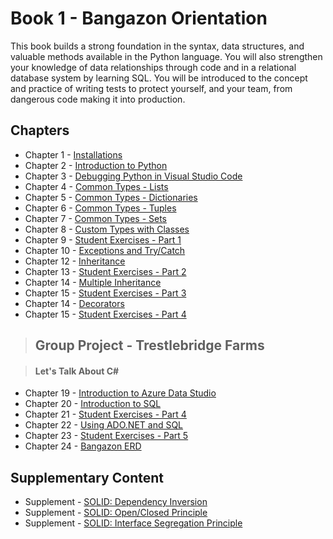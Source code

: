 # Book 1 - Bangazon Orientation

This book builds a strong foundation in the syntax, data structures, and valuable methods available in the Python language. You will also strengthen your knowledge of data relationships through code and in a relational database system by learning SQL. You will be introduced to the concept and practice of writing tests to protect yourself, and your team, from dangerous code making it into production.

## Chapters

* Chapter 1 - [Installations](./chapters/INSTALLATIONS.md)
* Chapter 2 - [Introduction to Python](./chapters/PYTHON_INTRO.md)
* Chapter 3 - [Debugging Python in Visual Studio Code](./chapters/DEBUGGING_PYTHON.md)
* Chapter 4 - [Common Types - Lists](./chapters/DATA_STRUCTURES_LIST.md)
* Chapter 5 - [Common Types - Dictionaries](./chapters/DATA_STRUCTURES_DICTIONARY.md)
* Chapter 6 - [Common Types - Tuples](./chapters/DATA_STRUCTURES_TUPLE.md)
* Chapter 7 - [Common Types - Sets](./chapters/DATA_STRUCTURES_SET.md)
* Chapter 8 - [Custom Types with Classes](./chapters/CLASSES_INTRO.md)
* Chapter 9 - [Student Exercises - Part 1](./chapters/STUDENT_EXERCISES_TYPES.md)
* Chapter 10 - [Exceptions and Try/Catch](./chapters/TRY_CATCH_INTRO.md)
* Chapter 12 - [Inheritance](./chapters/INHERITANCE_INTRO.md)
* Chapter 13 - [Student Exercises - Part 2](./chapters/STUDENT_EXERCISES_INHERITANCE.md)
* Chapter 14 - [Multiple Inheritance](./chapters/INHERITANCE_INTRO.md)
* Chapter 15 - [Student Exercises - Part 3](./chapters/STUDENT_EXERCISES_INHERITANCE.md)
* Chapter 14 - [Decorators](./chapters/DECORATORS_INTRO.md)
* Chapter 15 - [Student Exercises - Part 4](./chapters/STUDENT_EXERCISES_DECORATORS.md)

> ## __Group Project__ - Trestlebridge Farms

> #### Let's Talk About C#

* Chapter 19 - [Introduction to Azure Data Studio](./chapters/AZURE_DATA_STUDIO_INTRO.md)
* Chapter 20 - [Introduction to SQL](./chapters/SQL_INTRO.md)
* Chapter 21 - [Student Exercises - Part 4](./chapters/STUDENT_EXERCISES_SQL.md)
* Chapter 22 - [Using ADO.NET and SQL](./chapters/ADONET_INTRO.md)
* Chapter 23 - [Student Exercises - Part 5](./chapters/STUDENT_EXERCISES_ADONET.md)
* Chapter 24 - [Bangazon ERD](./chapters/BANGAZON_ERD.md)

## Supplementary Content

* Supplement - [SOLID: Dependency Inversion](./chapters/DEPENDENCY_INVERSION.md)
* Supplement - [SOLID: Open/Closed Principle](./chapters/OPEN_CLOSED_PRINCIPLE.md)
* Supplement - [SOLID: Interface Segregation Principle](./chapters/INTERFACE_SEGREGATION_PRINCIPLE.md)
